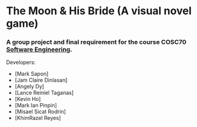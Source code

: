 # The Moon & His Bride (A visual novel game)
### A group project and final requirement for the course COSC70 [Software Engineering](https://cvsu.edu.ph).

Developers: 
- [Mark Sapon]
- [Jam Claire Dinlasan]
- [Angely Dy]
- [Lance Reiniel Taganas]
- [Kevin Ho]
- [Mark Ian Pinpin]
- [Misael Sicat Rodrin]
- [KhimRazel Reyes]




